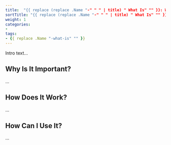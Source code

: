 ```yaml
---
title:  "{{ replace (replace .Name "-" " " | title) " What Is" "" }}: What Is It?"
sortTitle: "{{ replace (replace .Name "-" " " | title) " What Is" "" }}"
weight: 1
categories:
- 
tags:
- {{ replace .Name "-what-is" "" }}
---
```


Intro text...

## Why Is It Important? 

...

## How Does It Work? 

...

## How Can I Use It?

...
